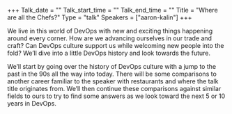 +++
Talk_date = ""
Talk_start_time = ""
Talk_end_time = ""
Title = "Where are all the Chefs?"
Type = "talk"
Speakers = ["aaron-kalin"]
+++

We live in this world of DevOps with new and exciting things happening around every corner. How are we advancing ourselves in our trade and craft? Can DevOps culture support us while welcoming new people into the fold? We’ll dive into a little DevOps history and look towards the future.

We’ll start by going over the history of DevOps culture with a jump to the past in the 90s all the way into today. There will be some comparisons to another career familiar to the speaker with restaurants and where the talk title originates from. We’ll then continue these comparisons against similar fields to ours to try to find some answers as we look toward the next 5 or 10 years in DevOps.
